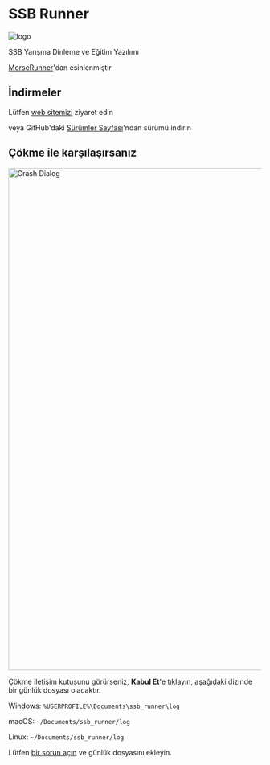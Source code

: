 # SSB Runner

![logo](img/logo_128.png)

SSB Yarışma Dinleme ve Eğitim Yazılımı

[MorseRunner](https://github.com/w7sst/MorseRunner)'dan esinlenmiştir

## İndirmeler

Lütfen [web sitemizi](https://ssbrunner.com/) ziyaret edin 

veya GitHub'daki [Sürümler Sayfası](https://github.com/SSBContestRunner/ssb_runner/releases)'ndan sürümü indirin

## Çökme ile karşılaşırsanız

<img src="img/crash_dialog.png" alt="Crash Dialog" width="1000"/>

Çökme iletişim kutusunu görürseniz, **Kabul Et**'e tıklayın, aşağıdaki dizinde bir günlük dosyası olacaktır.

Windows: `%USERPROFILE%\Documents\ssb_runner\log`

macOS: `~/Documents/ssb_runner/log`

Linux: `~/Documents/ssb_runner/log`

Lütfen [bir sorun açın](https://github.com/SSBContestRunner/ssb_runner/issues/new) ve günlük dosyasını ekleyin.
